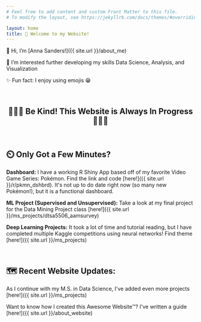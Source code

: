 ```yaml
---
# Feel free to add content and custom Front Matter to this file.
# To modify the layout, see https://jekyllrb.com/docs/themes/#overriding-theme-defaults

layout: home
title: 🦕 Welcome to my Website!
---
```


👋 Hi, I’m [Anna Sanders!]({{ site.url }}/about_me)

🌱 I’m interested further developing my skills Data Science, Analysis, and Visualization

✨ Fun fact: I enjoy using emojis 😁



<br>

<h2 style="text-align:center;"> 🐢🐢🐢 Be Kind! This Website is Always In Progress 🐢🐢🐢 </h2>

<br>

## ⏲️ Only Got a Few Minutes? 

**Dashboard:** I have a working R Shiny App based off of my favorite Video Game Series: Pokémon. Find the link and code [here!]({{ site.url }}/r/pkmn_dshbrd). It's not up to do date right now (so many new Pokémon!), but it is a functional dashboard.

**ML Project (Supervised and Unsupervised):** Take a look at my final project for the Data Mining Project class [here!]({{ site.url }}/ms_projects/dtsa5506_aamsurvey)

**Deep Learning Projects:** It took a lot of time and tutorial reading, but I have completed multiple Kaggle competitions using neural networks! Find theme [here!]({{ site.url }}/ms_projects)

<br>

## 🗺 Recent Website Updates: 

As I continue with my M.S. in Data Science, I've added even more projects [here!]({{ site.url }}/ms_projects)

Want to know how I created this Awesome Website™️? I've written a guide [here!]({{ site.url }}/about_website)